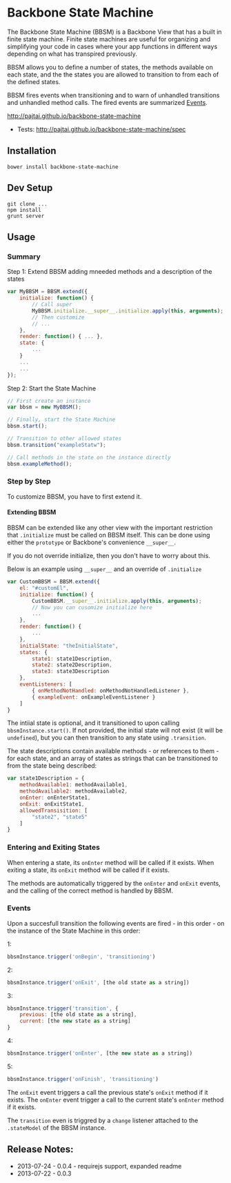 # Backbone State Machine

The Backbone State Machine (BBSM) is a Backbone View that has a built in finite state machine.
Finite state machines are useful for organizing and simplifying your code in cases where
your app functions in different ways depending on what has transpired previously.

BBSM allows you to define a number of states, the methods available on each state, and the
the states you are allowed to transition to from each of the defined states.

BBSM fires events when transitioning and to warn of unhandled transitions and unhandled
method calls. The fired events are summarized [Events](#events).

http://pajtai.github.io/backbone-state-machine

* Tests:
http://pajtai.github.io/backbone-state-machine/spec

## Installation

```
bower install backbone-state-machine
```

## Dev Setup

```
git clone ...
npm install
grunt server
```

## Usage

### Summary

Step 1: Extend BBSM adding mneeded methods and a description of the states

```javascript
var MyBBSM = BBSM.extend({
    initialize: function() {
        // Call super
        MyBBSM.initialize.__super__.initialize.apply(this, arguments);
        // Then customize
        // ...
    },
    render: function() { ... },
    state: {
        ...
    }
    ...
    ...
});
```

Step 2: Start the State Machine

```javascript
// First create an instance
var bbsm = new MyBBSM();

// Finally, start the State Machine
bbsm.start();

// Transition to other allowed states
bbsm.transition("exampleStatw");

// Call methods in the state on the instance directly
bbsm.exampleMethod();
```

### Step by Step

To customize BBSM, you have to first extend it.

#### Extending BBSM

BBSM can be extended like any other view with the important restriction that `.initialize`
must be called on BBSM itself. This can be done using either the `prototype` or Backbone's
convenience `__super__`.

If you do not override initialize, then you don't have to worry about this.

Below is an example using `__super__` and an override of `.initialize`

```javascript
var CustomBBSM = BBSM.extend({
    el: "#customEl",
    initialize: function() {
        CustomBBSM.__super__.initialize.apply(this, arguments);
        // Now you can cusomize initialize here
        ...
    },
    render: function() {
        ...
    },
    initialState: "theInitialState",
    states: {
        state1: state1Description,
        state2: state2Description,
        state3: state3Description
    },
    eventListeners: [
        { onMethodNotHandled: onMethodNotHandledListener },
        { exampleEvent: onExampleEventListener }
    ]
}
```

The intiial state is optional, and it transitioned to upon calling `bbsmInstance.start()`.
If not provided, the initial state will not exist (it will be `undefined`), but you can
then transition to any state using `.transition`.

The state descriptions contain available methods - or references to them -
for each state, and an array of states as strings that can be transitioned to from the state being
described:

```javascript
var state1Description = {
    methodAvailable1: methodAvailable1,
    methodAvailable2: methodAvailable2,
    onEnter: onEnterState1,
    onExit: onExitState1,
    allowedTransisition: [
        "state2", "state5"
    ]
}
```

### Entering and Exiting States

When entering a state, its `onEnter` method will be called if it exists. When exiting a
state, its `onExit` method will be called if it exists.

The methods are automatically triggered by the `onEnter` and `onExit` events, and the
calling of the correct method is handled by BBSM.

### Events

Upon a succesfull transition the following events are fired - in this order - on the instance of the State
Machine in this order:

1:
```javascript
bbsmInstance.trigger('onBegin', 'transitioning')
```
2:
```javascript
bbsmInstance.trigger('onExit', [the old state as a string])
```
3:
```javascript
bbsmInstance.trigger('transition', {
    previous: [the old state as a string],
    current: [the new state as a string]
}
```
4:
```javascript
bbsmInstance.trigger('onEnter', [the new state as a string])
```
5:
```javascript
bbsmInstance.trigger('onFinish', 'transitioning')
```

The `onExit` event triggers a call the previous state's `onExit` method if it
exists. The `onEnter` event trigger a call to the current state's `onEnter` method if
it exists.

The `transition` even is triggred by a `change` listener attached to the `.stateModel`
of the BBSM instance.

## Release Notes:

* 2013-07-24 - 0.0.4 - requirejs support, expanded readme
* 2013-07-22 - 0.0.3
